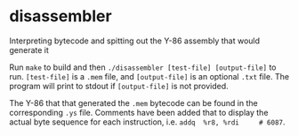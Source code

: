# disassembler
Interpreting bytecode and spitting out the Y-86 assembly that would generate it

Run `make` to build and then `./disassembler [test-file] [output-file]` to run. 
`[test-file]` is a `.mem` file, and `[output-file]` is an optional `.txt` file.
The program will print to stdout if `[output-file]` is not provided.

The Y-86 that that generated the `.mem` bytecode can be found in the corresponding `.ys` file. Comments have been added that to display the actual byte sequence for each instruction, i.e. `addq  %r8, %rdi     # 6087`.
